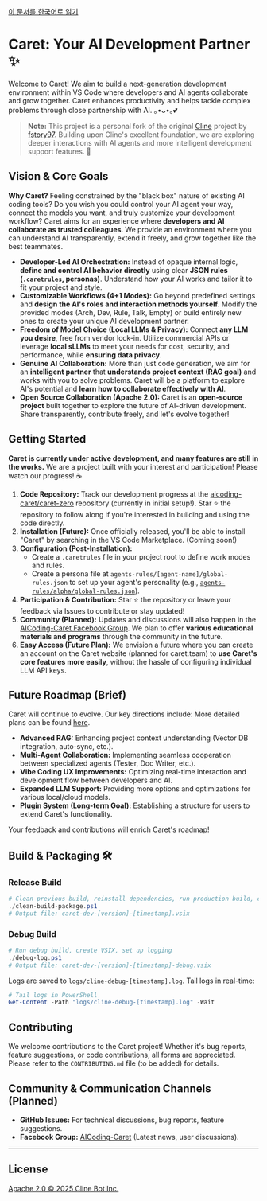 [이 문서를 한국어로 읽기](./README.md)

# Caret: Your AI Development Partner ✨

Welcome to Caret! We aim to build a next-generation development environment within VS Code where developers and AI agents collaborate and grow together. Caret enhances productivity and helps tackle complex problems through close partnership with AI. ｡•ᴗ•｡💕

> **Note:** This project is a personal fork of the original [Cline](https://github.com/cline/cline) project by [fstory97](https://github.com/fstory97). Building upon Cline's excellent foundation, we are exploring deeper interactions with AI agents and more intelligent development support features. 🌿

## Vision & Core Goals

**Why Caret?** Feeling constrained by the "black box" nature of existing AI coding tools? Do you wish you could control your AI agent your way, connect the models you want, and truly customize your development workflow? Caret aims for an experience where **developers and AI collaborate as trusted colleagues**. We provide an environment where you can understand AI transparently, extend it freely, and grow together like the best teammates.

*   **Developer-Led AI Orchestration:** Instead of opaque internal logic, **define and control AI behavior directly** using clear **JSON rules (`.caretrules`, personas)**. Understand how your AI works and tailor it to fit your project and style.
*   **Customizable Workflows (4+1 Modes):** Go beyond predefined settings and **design the AI's roles and interaction methods yourself**. Modify the provided modes (Arch, Dev, Rule, Talk, Empty) or build entirely new ones to create your unique AI development partner.
*   **Freedom of Model Choice (Local LLMs & Privacy):** Connect **any LLM you desire**, free from vendor lock-in. Utilize commercial APIs or leverage **local sLLMs** to meet your needs for cost, security, and performance, while **ensuring data privacy**.
*   **Genuine AI Collaboration:** More than just code generation, we aim for an **intelligent partner** that **understands project context (RAG goal)** and works with you to solve problems. Caret will be a platform to explore AI's potential and **learn how to collaborate effectively with AI**.
*   **Open Source Collaboration (Apache 2.0):** Caret is an **open-source project** built together to explore the future of AI-driven development. Share transparently, contribute freely, and let's evolve together!

## Getting Started

**Caret is currently under active development, and many features are still in the works.** We are a project built with your interest and participation! Please watch our progress! ☕

1.  **Code Repository:** Track our development progress at the [aicoding-caret/caret-zero](https://github.com/aicoding-caret/caret-zero) repository (currently in initial setup!). Star ⭐ the repository to follow along if you're interested in building and using the code directly.
2.  **Installation (Future):** Once officially released, you'll be able to install "Caret" by searching in the VS Code Marketplace. (Coming soon!)
3.  **Configuration (Post-Installation):**
    *   Create a `.caretrules` file in your project root to define work modes and rules.
    *   Create a persona file at `agents-rules/[agent-name]/global-rules.json` to set up your agent's personality (e.g., [`agents-rules/alpha/global-rules.json`](./agents-rules/alpha/global-rules.json)).
4.  **Participation & Contribution:** Star ⭐ the repository or leave your feedback via Issues to contribute or stay updated!
5.  **Community (Planned):** Updates and discussions will also happen in the [AICoding-Caret Facebook Group](https://facebook.com/aicoding-caret). We plan to offer **various educational materials and programs** through the community in the future.
6.  **Easy Access (Future Plan):** We envision a future where you can create an account on the Caret website (planned for caret.team) to **use Caret's core features more easily**, without the hassle of configuring individual LLM API keys.

## Future Roadmap (Brief)

Caret will continue to evolve. Our key directions include: More detailed plans can be found [here](<path_to_detailed_plan_document>).

*   **Advanced RAG:** Enhancing project context understanding (Vector DB integration, auto-sync, etc.).
*   **Multi-Agent Collaboration:** Implementing seamless cooperation between specialized agents (Tester, Doc Writer, etc.).
*   **Vibe Coding UX Improvements:** Optimizing real-time interaction and development flow between developers and AI.
*   **Expanded LLM Support:** Providing more options and optimizations for various local/cloud models.
*   **Plugin System (Long-term Goal):** Establishing a structure for users to extend Caret's functionality.

Your feedback and contributions will enrich Caret's roadmap!

## Build & Packaging 🛠️

### Release Build

```powershell
# Clean previous build, reinstall dependencies, run production build, create VSIX
./clean-build-package.ps1
# Output file: caret-dev-[version]-[timestamp].vsix
```

### Debug Build

```powershell
# Run debug build, create VSIX, set up logging
./debug-log.ps1
# Output file: caret-dev-[version]-[timestamp]-debug.vsix
```

Logs are saved to `logs/cline-debug-[timestamp].log`. Tail logs in real-time:

```powershell
# Tail logs in PowerShell
Get-Content -Path "logs/cline-debug-[timestamp].log" -Wait
```

## Contributing

We welcome contributions to the Caret project! Whether it's bug reports, feature suggestions, or code contributions, all forms are appreciated. Please refer to the `CONTRIBUTING.md` file (to be added) for details.

## Community & Communication Channels (Planned)
*   **GitHub Issues:** For technical discussions, bug reports, feature suggestions.
*   **Facebook Group:** [AICoding-Caret](https://facebook.com/aicoding-caret) (Latest news, user discussions).

---

## License

[Apache 2.0 © 2025 Cline Bot Inc.](./LICENSE) 